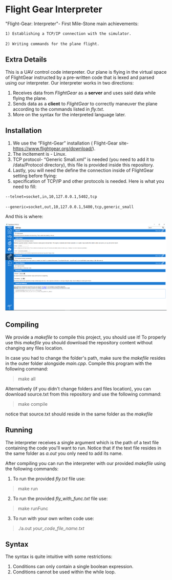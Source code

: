
# Flight Gear Interpreter

"Flight-Gear: Interpreter"- First Mile-Stone main achievements:

    1) Establishing a TCP/IP connection with the simulator.
  
    2) Writing commands for the plane flight.

## Extra Details
This is a UAV control code interpreter.
Our plane is flying in the virtual space of FlightGear instructed by a pre-written code that is lexed and parsed using our interpreter.
Our interpreter works in two directions:  
1. Receives data from _FlightGear_ as a **server** and uses said data while flying the plane.
2. Sends data as a **client** to _FlightGear_ to correctly maneuver the plane according to the commands listed in _fly.txt_.
3. More on the syntax for the interpreted language later.
  
## Installation
  1.	We use the “Flight-Gear” installation ( Flight-Gear site- https://www.flightgear.org/download/).
  2.	The incitement is - Linux.
  3.	TCP protocol- “Generic Small.xml” is needed (you need to add it to /data/Protocol directory), this file is provided inside this repository.
  4.	Lastly, you will need the define the connection inside of FlightGear setting before flying:
  5.	specification of TCP/IP and other protocols is needed. Here is what you need to fill:

    --telnet=socket,in,10,127.0.0.1,5402,tcp
        
    --generic=socket,out,10,127.0.0.1,5400,tcp,generic_small
        
And this is where:

![](flight-gear%20menu.png)

## Compiling
We provide a _makefile_ to compile this project, you should use it!
To properly use this _makefile_ you should download the repository content without changing any files location.

In case you had to change the folder's path, make sure the _makefile_ resides in the outer folder alongside _main.cpp_.
Compile this program with the following command:
> make all

Alternatively (if you didn't change folders and files location), you can download source.txt from this repository and use the following command:
> make compile

notice that source.txt should reside in the same folder as the _makefile_

## Running
The interpreter receives a single argument which is the path of a text file containing the code you'll want to run.
Notice that if the text file resides in the same folder as _a.out_ you only need to add its name.

After compiling you can run the interpreter with our provided _makefile_ using the following commands:
1. To run the provided _fly.txt_ file use:
>make run
2. To run the provided _fly_with_func.txt_ file use: 
>make runFunc

3. To run with your own writen code use:
> ./a.out _your_code_file_name.txt_

## Syntax
The syntax is quite intuitive with some restrictions:
1. Conditions can only contain a single boolean expression.
2. Conditions cannot be used within the while loop.
